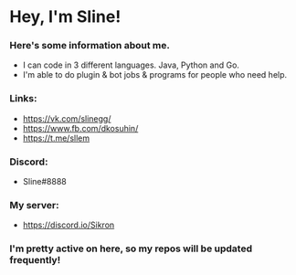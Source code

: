 # Hey, I'm Sline!

### Here's some information about me.

  - I can code in 3 different languages. Java, Python and Go.
  - I'm able to do plugin & bot jobs & programs for people who need help.

### Links:
  - https://vk.com/slinegg/
  - https://www.fb.com/dkosuhin/
  - https://t.me/sllem

### Discord:
  - Sline#8888
### My server: 
  - https://discord.io/Sikron
  
### I'm pretty active on here, so my repos will be updated frequently!
